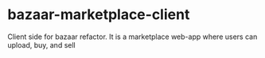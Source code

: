 # bazaar-marketplace-client
Client side for bazaar refactor. It is a marketplace web-app where users can upload, buy, and sell
